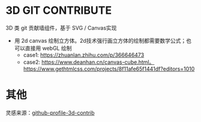 # 3D GIT CONTRIBUTE
3D 类 git 贡献墙组件，基于 SVG / Canvas实现

- 用 2d canvas 绘制立方体。2d技术强行画立方体的绘制都需要数学公式；也可以直接用 webGL 绘制
    - case1: https://zhuanlan.zhihu.com/p/366646473
    - case2: https://www.deanhan.cn/canvas-cube.html。https://www.gethtmlcss.com/projects/8f11afe65f1441df?editors=1010


# 其他
灵感来源：[github-profile-3d-contrib](https://github.com/yoshi389111/github-profile-3d-contrib)